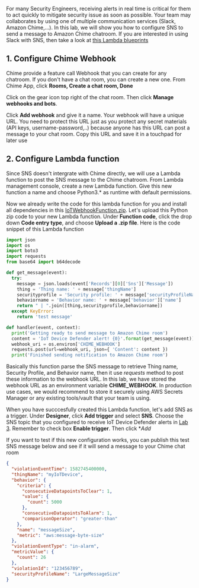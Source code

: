 For many Security Engineers, receiving alerts in real time is critical for them to act quickly to mitigate security issue as soon as possible. Your team may collaborates by using one of multiple communication services (Slack, Amazon Chime,...). In this lab, we will show you how to configure SNS to send a message to Amazon Chime chatroom. If you are interested in using Slack with SNS, then take a look at [this Lambda blueprints](https://aws.amazon.com/about-aws/whats-new/2015/12/aws-lambda-launches-slack-integration-blueprints/)

## 1. Configure Chime Webhook

Chime provide a feature call Webhook that you can create for any chatroom. If you don't have a chat room, you can create a new one. From Chime App, click **Rooms, Create a chat room, Done**

Click on the gear icon top right of the chat room. Then click **Manage webhooks and bots**. 

Click **Add webhook** and give it a name. Your webhook will have a unique URL. You need to protect this URL just as you protect any secret materials (API keys, username-password,..) because anyone has this URL can post a message to your chat room. Copy this URL and save it in a touchpad for later use

## 2. Configure Lambda function

Since SNS doesn't intergrate with Chime directly, we will use a Lambda function to post the SNS message to the Chime chatroom. From Lambda management console, create a new Lambda function. Give this new function a name and choose Python3.* as runtime with default permissions. 

Now we already write the code for this lambda function for you and install all dependencies in this [IoTWebhookFunction.zip](https://github.com/hongpham/IoT-Security-Workshop/blob/master/Lab%204%20-%20Send%20real-time%20Device%20Defender%20alerts%20to%20Amazon%20Chime/lambdafunction/IoTWebhookFunction.zip). Let's upload this Python zip code to your new Lambda function. Under **Function code**, click the drop down **Code entry type**, and choose **Upload a .zip file**. Here is the code snippet of this Lambda function

```python
import json
import os
import boto3
import requests
from base64 import b64decode

def get_message(event):
  try:
    message = json.loads(event['Records'][0]['Sns']['Message']) 
    thing = 'Thing name: ' + message['thingName']
    securityprofile = 'Security profile: ' + message['securityProfileName']
    behaviorname = 'Behavior name: ' + message['behavior']['name']
    return " | ".join([thing,securityprofile,behaviorname])
  except KeyError:
    return 'test message'

def handler(event, context):
  print('Getting ready to send message to Amazon Chime room')
  content = 'IoT Device Defender alert! {0}'.format(get_message(event))
  webhook_uri = os.environ['CHIME_WEBHOOK']
  requests.post(url=webhook_uri, json={ 'Content': content })
  print('Finished sending notification to Amazon Chime room')

```
Basically this function parse the SNS message to retrieve Thing name, Security Profile, and Behavior name, then it use *requests* method to post these information to the webhook URL. In this lab, we have stored the webhook URL as an environment variable **CHIME_WEBHOOK**. In production use cases, we would recommend to store it securely using AWS Secrets Manager or any existing tools/vault that your team is using.

When you have succcesfully created this Lambda function, let's add SNS as a trigger. Under **Designer**, click **Add trigger** and select **SNS**. Choose the SNS topic that you configured to receive IoT Device Defender alerts in [Lab 3](https://github.com/hongpham/IoT-Security-Workshop/tree/master/Lab%203%20-%20Detect%20and%20react%20to%20compromised%20devices#0-create-sns-topic-for-notification). Remember to check box **Enable trigger**. Then click **Add*

If you want to test if this new configuration works, you can publish this test SNS message below and see if it will send a message to your Chime chat room

```json
{
  "violationEventTime": 1582745400000,
  "thingName": "myIoTDevice",
  "behavior": {
    "criteria": {
      "consecutiveDatapointsToClear": 1,
      "value": {
        "count": 5000
      },
      "consecutiveDatapointsToAlarm": 1,
      "comparisonOperator": "greater-than"
    },
    "name": "messageSize",
    "metric": "aws:message-byte-size"
  },
  "violationEventType": "in-alarm",
  "metricValue": {
    "count": 26
  },
  "violationId": "123456789",
  "securityProfileName": "LargeMessageSize"
}
```
